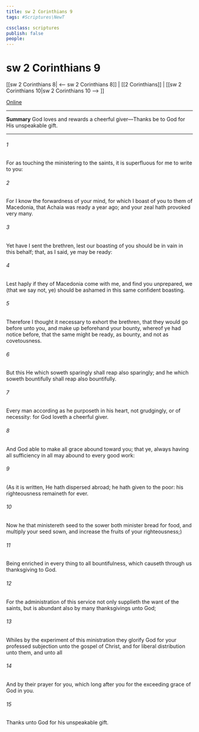 ```yaml
---
title: sw 2 Corinthians 9
tags: #Scriptures\NewT

cssclass: scriptures
publish: false
people:
---
```


# sw 2 Corinthians 9
[[sw 2 Corinthians 8| <-- sw 2 Corinthians 8]] | [[2 Corinthians]] | [[sw 2 Corinthians 10|sw 2 Corinthians 10 --> ]]

[Online](https://churchofjesuschrist.org/study/scriptures/nt/2-cor/9?lang=eng)

---
__Summary__
God loves and rewards a cheerful giver—Thanks be to God for His unspeakable gift.

---
###### 1 
For as touching the ministering to the saints, it is superfluous for me to write to you:

###### 2 
For I know the forwardness of your mind, for which I boast of you to them of Macedonia, that Achaia was ready a year ago; and your zeal hath provoked very many.

###### 3 
Yet have I sent the brethren, lest our boasting of you should be in vain in this behalf; that, as I said, ye may be ready:

###### 4 
Lest haply if they of Macedonia come with me, and find you unprepared, we (that we say not, ye) should be ashamed in this same confident boasting.

###### 5 
Therefore I thought it necessary to exhort the brethren, that they would go before unto you, and make up beforehand your bounty, whereof ye had notice before, that the same might be ready, as  bounty, and not as  covetousness.

###### 6 
But this  He which soweth sparingly shall reap also sparingly; and he which soweth bountifully shall reap also bountifully.

###### 7 
Every man according as he purposeth in his heart,  not grudgingly, or of necessity: for God loveth a cheerful giver.

###### 8 
And God  able to make all grace abound toward you; that ye, always having all sufficiency in all  may abound to every good work:

###### 9 
(As it is written, He hath dispersed abroad; he hath given to the poor: his righteousness remaineth for ever.

###### 10 
Now he that ministereth seed to the sower both minister bread for  food, and multiply your seed sown, and increase the fruits of your righteousness;)

###### 11 
Being enriched in every thing to all bountifulness, which causeth through us thanksgiving to God.

###### 12 
For the administration of this service not only supplieth the want of the saints, but is abundant also by many thanksgivings unto God;

###### 13 
Whiles by the experiment of this ministration they glorify God for your professed subjection unto the gospel of Christ, and for  liberal distribution unto them, and unto all 

###### 14 
And by their prayer for you, which long after you for the exceeding grace of God in you.

###### 15 
Thanks  unto God for his unspeakable gift.

